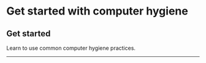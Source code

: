 # Get started with computer hygiene

## Get started

Learn to use common computer hygiene practices.

***